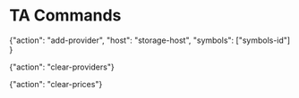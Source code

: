 # TA Commands

{"action": "add-provider", "host": "storage-host", "symbols": ["symbols-id"] }

{"action": "clear-providers"}

{"action": "clear-prices"}
